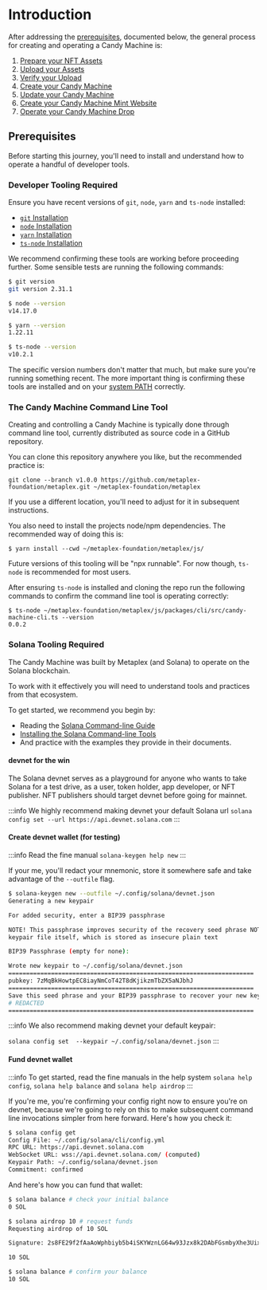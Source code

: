 # Introduction

After addressing the [prerequisites](#prerequisites), documented below, the general process for creating and operating a Candy Machine is:

1. [Prepare your NFT Assets](./prepare-assets)
2. [Upload your Assets](./upload-assets)
3. [Verify your Upload](./verify-upload)
4. [Create your Candy Machine](./create-cm)
5. [Update your Candy Machine](./update-cm)
6. [Create your Candy Machine Mint Website](./create-mint-site)
7. [Operate your Candy Machine Drop](./operate-cm-drop)
<!-- 8. ...Sign, 8. ...etc -->

## Prerequisites

Before starting this journey, you'll need to install and understand how to operate a handful of developer tools.

### Developer Tooling Required

Ensure you have recent versions of `git`, `node`, `yarn` and `ts-node` installed:

* [`git` Installation](https://git-scm.com/book/en/v2/Getting-Started-Installing-Git)
* [`node` Installation](https://nodejs.org/en/download/)
* [`yarn` Installation](https://classic.yarnpkg.com/lang/en/docs/install)
* [`ts-node` Installation](https://www.npmjs.com/package/ts-node#installation)

We recommend confirming these tools are working before proceeding further. Some sensible tests are running the following commands:

```bash
$ git version
git version 2.31.1

$ node --version
v14.17.0

$ yarn --version
1.22.11

$ ts-node --version
v10.2.1
```

The specific version numbers don't matter that much, but make sure you're running something recent. The more important thing is confirming these tools are installed and on your [system PATH](https://janelbrandon.medium.com/understanding-the-path-variable-6eae0936e976) correctly.

### The Candy Machine Command Line Tool

Creating and controlling a Candy Machine is typically done through command line tool, currently distributed as source code in a GitHub repository.

You can clone this repository anywhere you like, but the recommended practice is:

```
git clone --branch v1.0.0 https://github.com/metaplex-foundation/metaplex.git ~/metaplex-foundation/metaplex
```

If you use a different location, you'll need to adjust for it in subsequent instructions.

You also need to install the projects node/npm dependencies. The recommended way of doing this is:

```
$ yarn install --cwd ~/metaplex-foundation/metaplex/js/
```

Future versions of this tooling will be "npx runnable". For now though, `ts-node` is recommended for most users.

After ensuring `ts-node` is installed and cloning the repo run the following commands to confirm the command line tool is operating correctly:
```
$ ts-node ~/metaplex-foundation/metaplex/js/packages/cli/src/candy-machine-cli.ts --version
0.0.2
```

### Solana Tooling Required

The Candy Machine was built by Metaplex (and Solana) to operate on the Solana blockchain.

To work with it effectively you will need to understand tools and practices from that ecosystem.

To get started, we recommend you begin by:

* Reading the [Solana Command-line Guide](https://docs.solana.com/cli)
* [Installing the Solana Command-line Tools](https://docs.solana.com/cli/install-solana-cli-tools)
* And practice with the examples they provide in their documents.

#### devnet for the win

The Solana devnet serves as a playground for anyone who wants to take Solana for a test drive, as a user, token holder, app developer, or NFT publisher. NFT publishers should target devnet before going for mainnet.

:::info
We highly recommend making devnet your default Solana url
`solana config set --url https://api.devnet.solana.com`
:::

#### Create devnet wallet (for testing)

:::info
Read the fine manual
`solana-keygen help new`
:::

If your me, you'll redact your mnemonic, store it somewhere safe and take advantage of the `--outfile` flag.

```bash
$ solana-keygen new --outfile ~/.config/solana/devnet.json
Generating a new keypair

For added security, enter a BIP39 passphrase

NOTE! This passphrase improves security of the recovery seed phrase NOT the
keypair file itself, which is stored as insecure plain text

BIP39 Passphrase (empty for none):

Wrote new keypair to ~/.config/solana/devnet.json
=====================================================================
pubkey: 7zMqBkHowtpEC8iayNmCoT42T8dKjikzmTbZX5aNJbhJ
=====================================================================
Save this seed phrase and your BIP39 passphrase to recover your new keypair:
# REDACTED
=====================================================================
```

:::info
We also recommend making devnet your default keypair:

`solana config set  --keypair ~/.config/solana/devnet.json`
:::


#### Fund devnet wallet

:::info
To get started, read the fine manuals in the help system
`solana help config`,
`solana help balance` and
`solana help airdrop`
:::

If you're me, you're confirming your config right now to ensure you're on devnet, because we're going to rely on this to make subsequent command line invocations simpler from here forward. Here's how you check it:

```bash
$ solana config get
Config File: ~/.config/solana/cli/config.yml
RPC URL: https://api.devnet.solana.com
WebSocket URL: wss://api.devnet.solana.com/ (computed)
Keypair Path: ~/.config/solana/devnet.json
Commitment: confirmed
```

And here's how you can fund that wallet:

```bash
$ solana balance # check your initial balance
0 SOL

$ solana airdrop 10 # request funds
Requesting airdrop of 10 SOL

Signature: 2s8FE29f2fAaAoWphbiyb5b4iSKYWznLG64w93Jzx8k2DAbFGsmbyXhe3Uix8f5X6m9HRL5c6WB58j2t2WrUh88d

10 SOL

$ solana balance # confirm your balance
10 SOL
```
